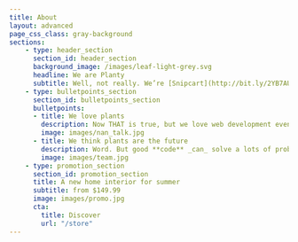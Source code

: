 ```yaml
---
title: About
layout: advanced
page_css_class: gray-background
sections:
    - type: header_section
      section_id: header_section
      background_image: /images/leaf-light-grey.svg
      headline: We are Planty
      subtitle: Well, not really. We’re [Snipcart](http://bit.ly/2YB7AUL)—a bunch of geeks from Québec City. Planty is a theme we built for [Stackbit](https://www.stackbit.com/), a killer JAMstack site-builder. To enable e-commerce on Planty, you’ll need to [sign up for Snipcart](http://bit.ly/2YzKmhP). Testing is forever free, no credit card required.
    - type: bulletpoints_section
      section_id: bulletpoints_section
      bulletpoints:
      - title: We love plants
        description: Now THAT is true, but we love web development even more. We talk about it on our blog, like, [a lot](http://bit.ly/2YA6999). We often craft live demos and open source these bad boys [on GitHub](https://github.com/snipcart). Matter of fact, this Planty theme [is open source too](https://github.com/snipcart/stackbit-theme-planty)! If you spot any bugs, open an issue, and we’ll fire our junior dev. Just kidding Michael, you’re good.
        image: images/nan_talk.jpg
      - title: We think plants are the future
        description: Word. But good **code** _can_ solve a lots of problems, too. New _and_ old. That’s why we help beginners get started with web development through free content and tools, like this theme. We also believe [the JAMstack](https://jamstack.org/) might be one solid pillar on which we build that future.
        image: images/team.jpg
    - type: promotion_section
      section_id: promotion_section
      title: A new home interior for summer
      subtitle: from $149.99
      image: images/promo.jpg
      cta:
        title: Discover
        url: "/store"
---
```

